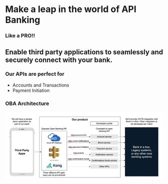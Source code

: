 # Make a leap in the world of API Banking
### Like a PRO!!

## Enable third party applications to seamlessly and securely connect with your bank.

### Our APIs are perfect for

- Accounts and Transactions
- Payment Initiation

### OBA Architecture
![](./OBA_Architecture.png)
